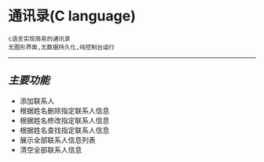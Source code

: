# 通讯录(C language)

	c语言实现简易的通讯录  
	无图形界面,无数据持久化,纯控制台运行  

***********************************

## _主要功能_

- 添加联系人
- 根据姓名删除指定联系人信息
- 根据姓名修改指定联系人信息
- 根据姓名查找指定联系人信息
- 展示全部联系人信息列表
- 清空全部联系人信息

